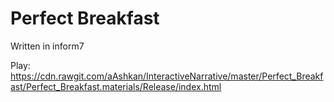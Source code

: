 # Perfect Breakfast

Written in inform7

Play: https://cdn.rawgit.com/aAshkan/InteractiveNarrative/master/Perfect_Breakfast/Perfect_Breakfast.materials/Release/index.html
